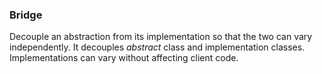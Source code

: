 ### Bridge

Decouple an abstraction from its implementation so that the two can vary independently. It decouples *abstract* class and implementation classes. Implementations can vary without affecting client code.

